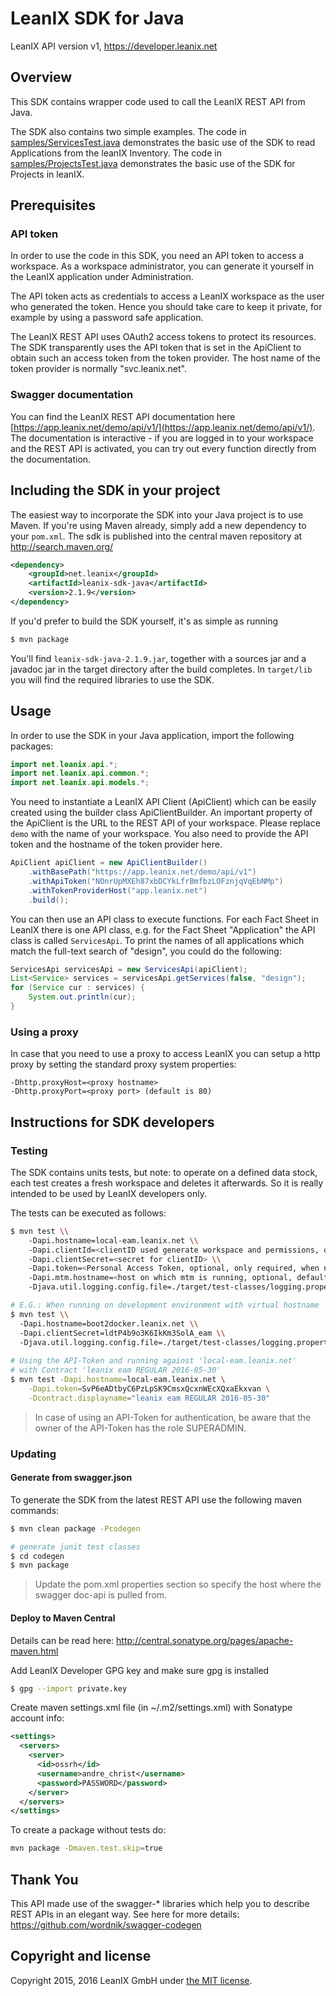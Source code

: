 # LeanIX SDK for Java #

LeanIX API version v1, https://developer.leanix.net

## Overview ##
This SDK contains wrapper code used to call the LeanIX REST API from Java.

The SDK also contains two simple examples. The code in [samples/ServicesTest.java](samples/console/ServicesTest.java) demonstrates the basic use of the SDK to read Applications from the leanIX Inventory. The code in [samples/ProjectsTest.java](samples/console/ProjectsTest.java) demonstrates the basic use of the SDK for Projects in leanIX.

## Prerequisites ##

### API token
In order to use the code in this SDK, you need an API token to access a workspace.
As a workspace administrator, you can generate it yourself in the LeanIX application under Administration.

The API token acts as credentials to access a LeanIX workspace as the user who generated the token.
Hence you should take care to keep it private, for example by using a password safe application.

The LeanIX REST API uses OAuth2 access tokens to protect its resources. The SDK transparently uses the
API token that is set in the ApiClient to obtain such an access token from the token provider.
The host name of the token provider is normally "svc.leanix.net".

### Swagger documentation

You can find the LeanIX REST API documentation here [https://app.leanix.net/demo/api/v1/](https://app.leanix.net/demo/api/v1/). The documentation is interactive - if you are logged in to your workspace and the REST API is activated, you can try out every function directly from the documentation.


## Including the SDK in your project ##

The easiest way to incorporate the SDK into your Java project is to use Maven. If you're using Maven already, simply add a new dependency to your `pom.xml`. The sdk is published into the central maven repository at http://search.maven.org/

```xml
<dependency>
    <groupId>net.leanix</groupId>
    <artifactId>leanix-sdk-java</artifactId>
    <version>2.1.9</version>
</dependency>
```

If you'd prefer to build the SDK yourself, it's as simple as running

```bash
$ mvn package
```

You'll find `leanix-sdk-java-2.1.9.jar`, together with a sources jar and a javadoc jar in the target directory after the build completes.
In `target/lib` you will find the required libraries to use the SDK.

## Usage ##

In order to use the SDK in your Java application, import the following packages:

```java
import net.leanix.api.*;
import net.leanix.api.common.*;
import net.leanix.api.models.*;
```

You need to instantiate a LeanIX API Client (ApiClient) which can be easily created using the builder class ApiClientBuilder.
An important property of the ApiClient is the URL to the REST API of your workspace. Please replace `demo` with the name of your workspace.
You also need to provide the API token and the hostname of the token provider here.

```java
ApiClient apiClient = new ApiClientBuilder()
    .withBasePath("https://app.leanix.net/demo/api/v1")
    .withApiToken("NOnrUpMXEh87xbDCYkLfrBmfbzLOFznjqVqEbNMp")
    .withTokenProviderHost("app.leanix.net")
    .build();
```

You can then use an API class to execute functions. For each Fact Sheet in LeanIX there is one API class, e.g. for the Fact Sheet "Application" the API class is called `ServicesApi`. To print the names of all applications which match the full-text search of "design", you could do the following:

```java
ServicesApi servicesApi = new ServicesApi(apiClient);
List<Service> services = servicesApi.getServices(false, "design");
for (Service cur : services) {
	System.out.println(cur);
}
```

### Using a proxy
In case that you need to use a proxy to access LeanIX you can setup a http proxy by setting the standard proxy system properties:

```
-Dhttp.proxyHost=<proxy hostname>
-Dhttp.proxyPort=<proxy port> (default is 80)
```

## Instructions for SDK developers

### Testing

The SDK contains units tests, but note: to operate on a defined data stock,
each test creates a fresh workspace and deletes it afterwards.
So it is really intended to be used by LeanIX developers only.

The tests can be executed as follows:

```bash
$ mvn test \\
    -Dapi.hostname=local-eam.leanix.net \\
    -Dapi.clientId=<clientID used generate workspace and permissions, optional, default: eam> \\
    -Dapi.clientSecret=<secret for clientID> \\
    -Dapi.token=<Personal Access Token, optional, only required, when no clientID/clientSecret is used> \\
    -Dapi.mtm.hostname=<host on which mtm is running, optional, default is: api.hostname>
    -Djava.util.logging.config.file=./target/test-classes/logging.properties

# E.G.: When running on development environment with virtual hostname 'boot2docker.leanix.net':
$ mvn test \\
  -Dapi.hostname=boot2docker.leanix.net \\
  -Dapi.clientSecret=ldtP4b9o3K6IkKm3SolA_eam \\
  -Djava.util.logging.config.file=./target/test-classes/logging.properties
  
# Using the API-Token and running against 'local-eam.leanix.net'
# with Contract 'leanix eam REGULAR 2016-05-30'
$ mvn test -Dapi.hostname=local-eam.leanix.net \
    -Dapi.token=SvP6eADtbyC6PzLpSK9CmsxQcxnWEcXQxaEkxvan \
    -Dcontract.displayname="leanix eam REGULAR 2016-05-30"
```
> In case of using an API-Token for authentication, be aware that the owner of the API-Token has the role SUPERADMIN.

### Updating

#### Generate from swagger.json

To generate the SDK from the latest REST API use the following maven commands:

```bash
$ mvn clean package -Pcodegen

# generate junit test classes
$ cd codegen
$ mvn package
```
> Update the pom.xml properties section so specify the host where the swagger doc-api is pulled from.


#### Deploy to Maven Central ###

Details can be read here: http://central.sonatype.org/pages/apache-maven.html

Add LeanIX Developer GPG key and make sure gpg is installed
```bash
$ gpg --import private.key
```

Create maven settings.xml file (in ~/.m2/settings.xml) with Sonatype account info:
```xml
<settings>
  <servers>
    <server>
      <id>ossrh</id>
      <username>andre_christ</username>
      <password>PASSWORD</password>
    </server>
  </servers>
</settings>
```

To create a package without tests do:
```bash
mvn package -Dmaven.test.skip=true
```

## Thank You ##
This API made use of the swagger-* libraries which help you to describe REST APIs in an elegant way. See here for more details: https://github.com/wordnik/swagger-codegen

## Copyright and license ##

Copyright 2015, 2016 LeanIX GmbH under [the MIT license](LICENSE).
